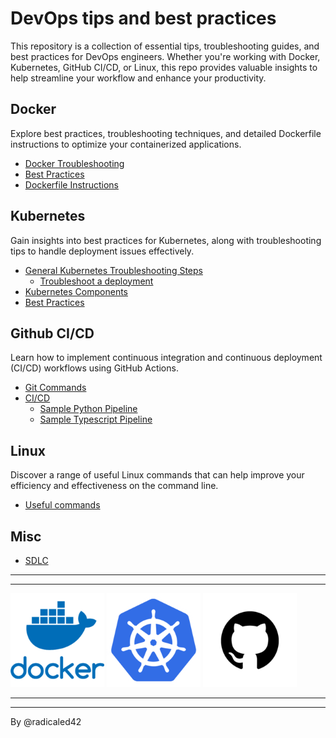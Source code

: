 # DevOps tips and best practices

This repository is a collection of essential tips, troubleshooting guides, and best practices for DevOps engineers. Whether you're working with Docker, Kubernetes, GitHub CI/CD, or Linux, this repo provides valuable insights to help streamline your workflow and enhance your productivity.

## Docker

Explore best practices, troubleshooting techniques, and detailed Dockerfile instructions to optimize your containerized applications.

- [Docker Troubleshooting](./docker/docker_troubleshooting.md)
- [Best Practices](./docker/docker_best_practices.md)
- [Dockerfile Instructions](./docker/dockerfile_instructions.md)

## Kubernetes

Gain insights into best practices for Kubernetes, along with troubleshooting tips to handle deployment issues effectively.

- [General Kubernetes Troubleshooting Steps](./kubernetes/general_troubleshooting.md)
  - [Troubleshoot a deployment](./kubernetes/troubleshooting_deployments.md)
- [Kubernetes Components](./kubernetes/kubernetes_components.md)
- [Best Practices](./kubernetes/best_practices.md)

## Github CI/CD

Learn how to implement continuous integration and continuous deployment (CI/CD) workflows using GitHub Actions.

- [Git Commands](./github/git_commands.md)
- [CI/CD](./github/cicd.md)
  - [Sample Python Pipeline](./github/ci_pipeline_python.md)
  - [Sample Typescript Pipeline](/github/ci_pipeline_typescript.md)

## Linux

Discover a range of useful Linux commands that can help improve your efficiency and effectiveness on the command line.

- [Useful commands](./linux/useful_commands.md)

## Misc

- [SDLC](./AWS/sdlc.md)

----
----

<p float="left">
  <img src="./files/docker.png" alt="Docker" width="150" />
  <img src="./files/kubernetes.png" alt="Kubernetes" width="150" />
  <img src="./files/github.png" alt="GitHub" width="150" />
</p>

----
----

By @radicaled42